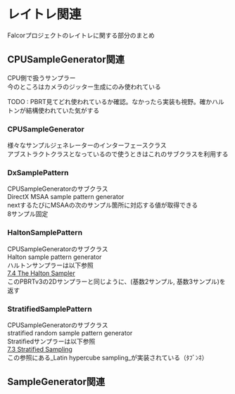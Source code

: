 # レイトレ関連
Falcorプロジェクトのレイトレに関する部分のまとめ  

## CPUSampleGenerator関連
CPU側で扱うサンプラー  
今のところはカメラのジッター生成にのみ使われている  

TODO : PBRT見てどれ使われているか確認。なかったら実装も視野。確かハルトンが結構使われていた気がする  

### CPUSampleGenerator
様々なサンプルジェネレーターのインターフェースクラス  
アブストラクトクラスとなっているので使うときはこれのサブクラスを利用する  

### DxSamplePattern
CPUSampleGeneratorのサブクラス  
DirectX MSAA sample pattern generator  
nextするたびにMSAAの次のサンプル箇所に対応する値が取得できる  
8サンプル固定  

### HaltonSamplePattern
CPUSampleGeneratorのサブクラス  
Halton sample pattern generator  
ハルトンサンプラーは以下参照  
[7.4 The Halton Sampler](http://www.pbr-book.org/3ed-2018/Sampling_and_Reconstruction/The_Halton_Sampler.html#)  
このPBRTv3の2Dサンプラーと同じように、(基数2サンプル, 基数3サンプル)を返す  

### StratifiedSamplePattern
CPUSampleGeneratorのサブクラス  
stratified random sample pattern generator  
Stratifiedサンプラーは以下参照  
[7.3 Stratified Sampling](http://www.pbr-book.org/3ed-2018/Sampling_and_Reconstruction/Stratified_Sampling.html#)  
この参照にある_Latin hypercube sampling_が実装されている（ﾀﾌﾞﾝﾈ）  

## SampleGenerator関連


<!--stackedit_data:
eyJoaXN0b3J5IjpbMTQ2OTExOTUyNiwxNDQxODM5MDUwLC0xMz
M4MDQ1MjkyLC0xMzc2ODkyOTY3LDE4MjEwNDU2MDQsNjQ2NjQz
NzY2LC02ODQ2NjM2OTYsMTU4MTI1NjI3MSwtMTA3MzIxNTkyMS
wxNTk1MTgzNTI2LDI2OTA3NzY2OV19
-->
